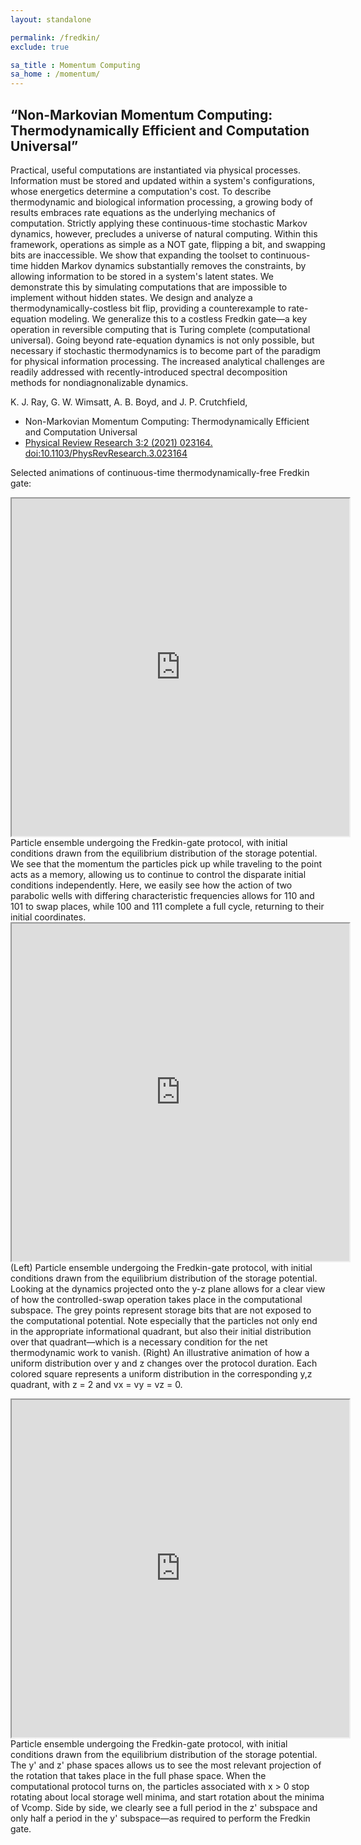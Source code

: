 ```yaml
---
layout: standalone

permalink: /fredkin/
exclude: true

sa_title : Momentum Computing
sa_home : /momentum/
---
```

## “Non-Markovian Momentum Computing: Thermodynamically Efficient and Computation Universal”
Practical, useful computations are instantiated via physical processes. Information must be stored and updated within a system's configurations, whose energetics determine a computation's cost. To describe thermodynamic and biological information processing, a growing body of results embraces rate equations as the underlying mechanics of computation. Strictly applying these continuous-time stochastic Markov dynamics, however, precludes a universe of natural computing. Within this framework, operations as simple as a NOT gate, flipping a bit, and swapping bits are inaccessible. We show that expanding the toolset to continuous-time hidden Markov dynamics substantially removes the constraints, by allowing information to be stored in a system's latent states. We demonstrate this by simulating computations that are impossible to implement without hidden states. We design and analyze a thermodynamically-costless bit flip, providing a counterexample to rate-equation modeling. We generalize this to a costless Fredkin gate—a key operation in reversible computing that is Turing complete (computational universal). Going beyond rate-equation dynamics is not only possible, but necessary if stochastic thermodynamics is to become part of the paradigm for physical information processing. The increased analytical challenges are readily addressed with recently-introduced spectral decomposition methods for nondiagnonalizable dynamics.


K. J. Ray, G. W. Wimsatt, A. B. Boyd, and J. P. Crutchfield,
- Non-Markovian Momentum Computing: Thermodynamically Efficient and Computation Universal
- [Physical Review Research 3:2 (2021) 023164. doi:10.1103/PhysRevResearch.3.023164](https://journals.aps.org/prresearch/abstract/10.1103/PhysRevResearch.3.023164)

Selected animations of continuous-time thermodynamically-free Fredkin gate:

<iframe width="540" height="540" align='left' src="https://drive.google.com/file/d/1KHs3RkkAYjDXOaH9dKPVRGq3TtJvNloJ/preview">
</iframe>
Particle ensemble undergoing the Fredkin-gate protocol, with initial conditions drawn from the equilibrium distribution of the storage potential. We see that the momentum the particles pick up while traveling to the point acts as a memory, allowing us to continue to control the disparate initial conditions independently. Here, we easily see how the action of two parabolic wells with differing characteristic frequencies allows for 110 and 101 to swap places, while 100 and 111 complete a full cycle, returning to their initial coordinates.

<iframe width="540" height="540" align='left' src="https://drive.google.com/file/d/1FzA94lE3TPSRL8c5sgKRoEX8bAVxDmH_/preview">
</iframe>

(Left) Particle ensemble undergoing the Fredkin-gate protocol, with initial conditions drawn from the equilibrium distribution of the storage potential. Looking at the dynamics projected onto the y-z plane allows for a clear view of how the controlled-swap operation takes place in the computational subspace. The grey points represent storage bits that are not exposed to the computational potential. Note especially that the particles not only end in the appropriate informational quadrant, but also their initial distribution over that quadrant—which is a necessary condition for the net thermodynamic work to vanish. (Right) An illustrative animation of how a uniform distribution over y and z changes over the protocol duration. Each colored square represents a uniform distribution in the corresponding y,z quadrant, with z = 2 and vx = vy = vz = 0.

<iframe width="540" height="540" align='left' src="https://drive.google.com/file/d/1VzF-DruEbuUmd9gNMANmkHsYlGUKJnQC/preview">
</iframe>

 Particle ensemble undergoing the Fredkin-gate protocol, with initial conditions drawn from the equilibrium distribution of the storage potential. The y' and z' phase spaces allows us to see the most relevant projection of the rotation that takes place in the full phase space. When the computational protocol turns on, the particles associated with x > 0 stop rotating about local storage well minima, and start rotation about the minima of Vcomp. Side by side, we clearly see a full period in the z' subspace and only half a period in the y' subspace—as required to perform the Fredkin gate.

